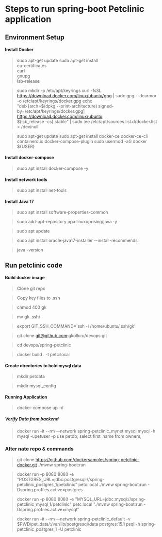 # Steps to run spring-boot Petclinic application
## Environment Setup
#### Install Docker
> sudo apt-get update
> sudo apt-get install \
>    ca-certificates \
>    curl \
>    gnupg \
>    lsb-release

> sudo mkdir -p /etc/apt/keyrings
> curl -fsSL https://download.docker.com/linux/ubuntu/gpg | sudo gpg --dearmor -o /etc/apt/keyrings/docker.gpg
> echo \
>  "deb [arch=$(dpkg --print-architecture) signed-by=/etc/apt/keyrings/docker.gpg] https://download.docker.com/linux/ubuntu \
>  $(lsb_release -cs) stable" | sudo tee /etc/apt/sources.list.d/docker.list > /dev/null

> sudo apt-get update
> sudo apt-get install docker-ce docker-ce-cli containerd.io docker-compose-plugin
> sudo usermod -aG docker ${USER}

#### Install docker-compose

> sudo apt  install docker-compose -y

#### Install network tools

> sudo apt install net-tools

#### Install Java 17

> sudo apt install software-properties-common

> sudo add-apt-repository ppa:linuxuprising/java -y

> sudo apt update

> sudo apt install oracle-java17-installer --install-recommends

> java -version

## Run petclinic code

#### Build docker image

> Clone git repo

> Copy key files to .ssh

> chmod 400 gk

> mv gk .ssh/

> export GIT_SSH_COMMAND='ssh -i /home/ubuntu/.ssh/gk'

> git clone git@github.com:gkolluru/devops.git

> cd devops/spring-petclinic

> docker build . -t petc:local

#### Create directories to hold mysql data

> mkdir petdata

> mkdir mysql_config

#### Running Application

> docker-compose up -d

##### Verify Data from backend

> docker run -it --rm --network spring-petclinic_mynet mysql mysql -h mysql -upetuser -p
> use petdb;
> select first_name from owners;

### Alter nate repo & commands
> git clone https://github.com/dockersamples/spring-petclinic-docker.git
> ./mvnw spring-boot:run

> docker run -p 8080:8080 -e "POSTGRES_URL=jdbc:postgresql://spring-petclinic_postgres_1/petclinic" petc:local ./mvnw spring-boot:run -Dspring.profiles.active=postgres

> docker run -p 8080:8080 -e "MYSQL_URL=jdbc:mysql://spring-petclinic_mysql_1/petclinic" petc:local "./mvnw spring-boot:run -Dspring.profiles.active=mysql"

> docker run -it --rm --network spring-petclinic_default -v $PWD/pet_data/:/var/lib/postgresql/data postgres:15.1 psql -h spring-petclinic_postgres_1 -U petclinic
